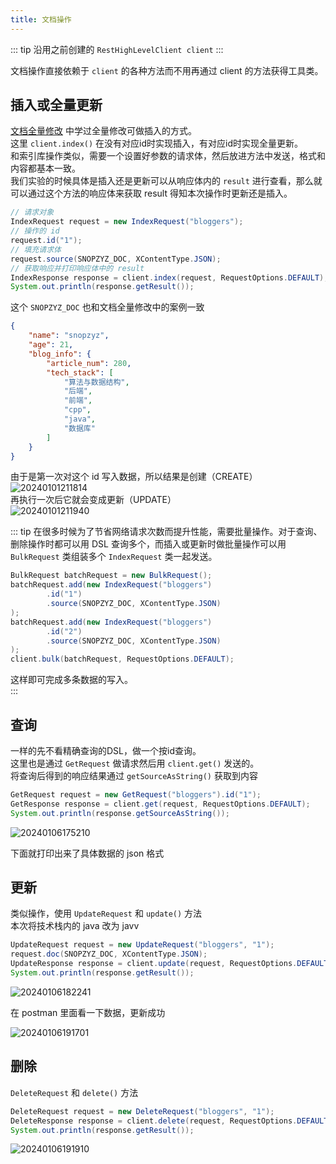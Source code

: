 ```yaml
---
title: 文档操作
---
```


::: tip
沿用之前创建的 `RestHighLevelClient client`
:::

文档操作直接依赖于 `client` 的各种方法而不用再通过 client 的方法获得工具类。

## 插入或全量更新

[文档全量修改](../index-doc/2-doc-crud.html#全量修改) 中学过全量修改可做插入的方式。  
这里 `client.index()` 在没有对应id时实现插入，有对应id时实现全量更新。  
和索引库操作类似，需要一个设置好参数的请求体，然后放进方法中发送，格式和内容都基本一致。  
我们实验的时候具体是插入还是更新可以从响应体内的 `result` 进行查看，那么就可以通过这个方法的响应体来获取 result 得知本次操作时更新还是插入。  

```java
// 请求对象
IndexRequest request = new IndexRequest("bloggers");
// 操作的 id
request.id("1");
// 填充请求体
request.source(SNOPZYZ_DOC, XContentType.JSON);
// 获取响应并打印响应体中的 result
IndexResponse response = client.index(request, RequestOptions.DEFAULT);
System.out.println(response.getResult());
```

这个 `SNOPZYZ_DOC` 也和文档全量修改中的案例一致  

```json
{
    "name": "snopzyz",
    "age": 21,
    "blog_info": {
        "article_num": 280,
        "tech_stack": [
            "算法与数据结构",
            "后端",
            "前端",
            "cpp",
            "java",
            "数据库"
        ]
    }
}
```

由于是第一次对这个 id 写入数据，所以结果是创建（CREATE）  
![20240101211814](https://cr-demo-blog-1308117710.cos.ap-nanjing.myqcloud.com/chivas-regal/20240101211814.png)  
再执行一次后它就会变成更新（UPDATE）  
![20240101211940](https://cr-demo-blog-1308117710.cos.ap-nanjing.myqcloud.com/chivas-regal/20240101211940.png)

::: tip
在很多时候为了节省网络请求次数而提升性能，需要批量操作。对于查询、删除操作时都可以用 DSL 查询多个，而插入或更新时做批量操作可以用 `BulkRequest` 类组装多个 `IndexRequest` 类一起发送。  

```java
BulkRequest batchRequest = new BulkRequest();
batchRequest.add(new IndexRequest("bloggers")
        .id("1")
        .source(SNOPZYZ_DOC, XContentType.JSON)
);
batchRequest.add(new IndexRequest("bloggers")
        .id("2")
        .source(SNOPZYZ_DOC, XContentType.JSON)
);
client.bulk(batchRequest, RequestOptions.DEFAULT);
```

这样即可完成多条数据的写入。  
:::

## 查询

一样的先不看精确查询的DSL，做一个按id查询。  
这里也是通过 `GetRequest` 做请求然后用 `client.get()` 发送的。  
将查询后得到的响应结果通过 `getSourceAsString()` 获取到内容  

```java
GetRequest request = new GetRequest("bloggers").id("1");
GetResponse response = client.get(request, RequestOptions.DEFAULT);
System.out.println(response.getSourceAsString());
```

![20240106175210](https://cr-demo-blog-1308117710.cos.ap-nanjing.myqcloud.com/chivas-regal/20240106175210.png)

下面就打印出来了具体数据的 json 格式  


## 更新

类似操作，使用 `UpdateRequest` 和 `update()` 方法   
本次将技术栈内的 java 改为 javv

```java
UpdateRequest request = new UpdateRequest("bloggers", "1");
request.doc(SNOPZYZ_DOC, XContentType.JSON);
UpdateResponse response = client.update(request, RequestOptions.DEFAULT);
System.out.println(response.getResult());
```

![20240106182241](https://cr-demo-blog-1308117710.cos.ap-nanjing.myqcloud.com/chivas-regal/20240106182241.png)

在 postman 里面看一下数据，更新成功

![20240106191701](https://cr-demo-blog-1308117710.cos.ap-nanjing.myqcloud.com/chivas-regal/20240106191701.png)

## 删除

`DeleteRequest` 和 `delete()` 方法

```java
DeleteRequest request = new DeleteRequest("bloggers", "1");
DeleteResponse response = client.delete(request, RequestOptions.DEFAULT);
System.out.println(response.getResult());
```

![20240106191910](https://cr-demo-blog-1308117710.cos.ap-nanjing.myqcloud.com/chivas-regal/20240106191910.png)